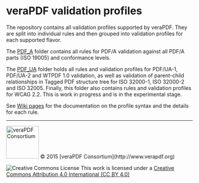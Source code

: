 # veraPDF validation profiles

The repository contains all validation profiles supported by veraPDF. They are split into individual rules and then grouped into validation profiles for each supported flavor.

The [PDF_A](https://github.com/veraPDF/veraPDF-validation-profiles/tree/integration/PDF_A) folder contains all rules for PDF/A validation against all PDF/A parts (ISO 19005) and conformance levels.  

The [PDF_UA](https://github.com/veraPDF/veraPDF-validation-profiles/tree/integration/PDF_UA) folder holds all rules and validation profiles for PDF/UA-1, PDF/UA-2 and WTPDF 1.0 validation, as well as validation of parent-child relationships in Tagged PDF structure tree for ISO 32000-1, ISO 32000-2 and ISO 32005. Finally, this folder also contains rules and validation profiles for WCAG 2.2. This is work in progress and is in the experimental stage. 

See [Wiki pages](https://github.com/veraPDF/veraPDF-validation-profiles/wiki) for the documentation on the profile syntax and the details for each rule.

***

<img src="http://verapdf.openpreservation.org/wp-content/uploads/sites/3/2015/06/veraPDF-logo-200.png" width="88" alt="veraPDF Consortium"/>
© 2015 [veraPDF Consortium](http://www.verapdf.org)

![Creative Commons License](https://licensebuttons.net/l/by/4.0/88x31.png)
This work is licensed under a [Creative Commons Attribution 4.0 International (CC BY 4.0)](https://creativecommons.org/licenses/by/4.0/)
